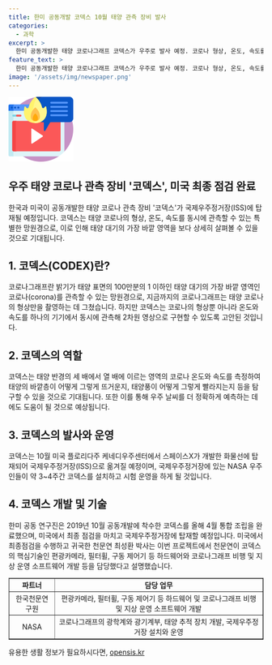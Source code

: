 ```yaml
---
title: 한미 공동개발 코덱스 10월 태양 관측 장비 발사
categories:
  - 과학
excerpt: >
  한미 공동개발한 태양 코로나그래프 코덱스가 우주로 발사 예정. 코로나 형상, 온도, 속도를 동시 관측하여 2차원 영상으로 구현. 10월 화물선에 실려 국제우주정거장으로 이동 후 6개월~2년간 운영 예정. 미국 최종 점검을 마치고 발사 준비 중. 코덱스를 통해 태양의 뜨거움과 태양풍에 대한 내용 탐구로 우주 날씨 예측에 도움될 것으로 전망.
feature_text: >
  한미 공동개발한 태양 코로나그래프 코덱스가 우주로 발사 예정. 코로나 형상, 온도, 속도를 동시 관측하여 2차원 영상으로 구현. 10월 화물선에 실려 국제우주정거장으로 이동 후 6개월~2년간 운영 예정. 미국 최종 점검을 마치고 발사 준비 중. 코덱스를 통해 태양의 뜨거움과 태양풍에 대한 내용 탐구로 우주 날씨 예측에 도움될 것으로 전망.
image: '/assets/img/newspaper.png'
---
```


<p><img src="/assets/img/news.png" alt="rentncar 속보" /></p>

<h2>우주 태양 코로나 관측 장비 '코덱스', 미국 최종 점검 완료</h2>

<p data-ke-size="size16">한국과 미국이 공동개발한 태양 코로나 관측 장비 '코덱스'가 국제우주정거장(ISS)에 탑재될 예정입니다. 코덱스는 태양 코로나의 형상, 온도, 속도를 동시에 관측할 수 있는 특별한 망원경으로, 이로 인해 태양 대기의 가장 바깥 영역을 보다 상세히 살펴볼 수 있을 것으로 기대됩니다.</p>

<h2>1. 코덱스(CODEX)란?</h2>

<p data-ke-size="size16">코로나그래프란 밝기가 태양 표면의 100만분의 1 이하인 태양 대기의 가장 바깥 영역인 코로나(corona)를 관측할 수 있는 망원경으로, 지금까지의 코로나그래프는 태양 코로나의 형상만을 촬영하는 데 그쳤습니다. 하지만 코덱스는 코로나의 형상뿐 아니라 온도와 속도를 하나의 기기에서 동시에 관측해 2차원 영상으로 구현할 수 있도록 고안된 것입니다.</p>

<h2>2. 코덱스의 역할</h2>

<p data-ke-size="size16">코덱스는 태양 반경의 세 배에서 열 배에 이르는 영역의 코로나 온도와 속도를 측정하여 태양의 바깥층이 어떻게 그렇게 뜨거운지, 태양풍이 어떻게 그렇게 빨라지는지 등을 탐구할 수 있을 것으로 기대됩니다. 또한 이를 통해 우주 날씨를 더 정확하게 예측하는 데에도 도움이 될 것으로 예상됩니다.</p>

<h2>3. 코덱스의 발사와 운영</h2>

<p data-ke-size="size16">코덱스는 10월 미국 플로리다주 케네디우주센터에서 스페이스X가 개발한 화물선에 탑재되어 국제우주정거장(ISS)으로 옮겨질 예정이며, 국제우주정거장에 있는 NASA 우주인들이 약 3~4주간 코덱스를 설치하고 시험 운영을 하게 될 것입니다.</p>

<h2>4. 코덱스 개발 및 기술</h2>

<p data-ke-size="size16">한미 공동 연구진은 2019년 10월 공동개발에 착수한 코덱스를 올해 4월 통합 조립을 완료했으며, 미국에서 최종 점검을 마치고 국제우주정거장에 탑재할 예정입니다. 미국에서 최종점검을 수행하고 귀국한 천문연 최성환 박사는 이번 프로젝트에서 천문연이 코덱스의 핵심기술인 편광카메라, 필터휠, 구동 제어기 등 하드웨어와 코로나그래프 비행 및 지상 운영 소프트웨어 개발 등을 담당했다고 설명했습니다.</p>

<p data-ke-size="size16"></p>

<table style="width: 100%;" border="1">
<tbody>
<tr>
<td style="text-align: center; height: 17px;"><b>파트너</b></td>
<td style="text-align: center; height: 17px;"><b>담당 업무</b></td>
</tr>
<tr>
<td style="text-align: center; height: 17px;">한국천문연구원</td>
<td style="text-align: center; height: 17px;">편광카메라, 필터휠, 구동 제어기 등 하드웨어 및 코로나그래프 비행 및 지상 운영 소프트웨어 개발</td>
</tr>
<tr>
<td style="text-align: center; height: 17px;">NASA</td>
<td style="text-align: center; height: 17px;">코로나그래프의 광학계와 광기계부, 태양 추적 장치 개발, 국제우주정거장 설치와 운영</td>
</tr>
</tbody>
</table>

<p data-ke-size="size16"></p>
유용한 생활 정보가 필요하시다면, <a href="https://opensis.kr" rel="dofollow">opensis.kr</a>


